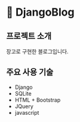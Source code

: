 # :newspaper: DjangoBlog

## 프로젝트 소개
장고로 구현한 블로그입니다.

## 주요 사용 기술
- Django
- SQLite
- HTML + Bootstrap
- JQuery
- javascript
